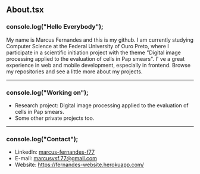 ## About.tsx

### console.log("Hello Everybody");
My name is Marcus Fernandes and this is my github. I am currently studying Computer Science at the Federal University of Ouro Preto, where I participate in a scientific initiation project with the theme "Digital image processing applied to the evaluation of cells in Pap smears".
I' ve a great experience in web and mobile development, especially in frontend.
Browse my repositories and see a little more about my projects.

---

### console.log("Working on");
- Research project: Digital image processing applied to the evaluation of cells in Pap smears.
- Some other private projects too.

---

### console.log("Contact");
- LinkedIn: <a href="https://www.linkedin.com/in/marcus-fernandes-f77/" target="_blank">marcus-fernandes-f77</a>
- E-mail: <a href="mailto:marcusvsf.77@gmail.com">marcusvsf.77@gmail.com</a>
- Website: <a href="https://fernandes-website.herokuapp.com/">https://fernandes-website.herokuapp.com/</a>
